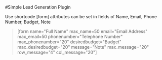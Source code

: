 #Simple Lead Generation Plugin

Use shortcode [form] attributes can be set in fields of Name, Email, Phone Number, Budget, Note 

> [form name="Full Name" max_name=50 email="Email Address" max_email=50 phonenumber="Telephone Number" max_phonenumber="20" desiredbudget="Budget" max_desiredbudget="20" message="Note" max_message="20" row_message="4" col_message="20"]
